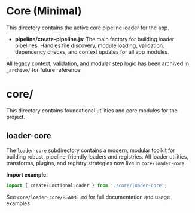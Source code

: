 # Core (Minimal)

This directory contains the active core pipeline loader for the app.

- **pipeline/create-pipeline.js**: The main factory for building loader pipelines. Handles file discovery, module loading, validation, dependency checks, and context updates for all app modules.

All legacy context, validation, and modular step logic has been archived in `_archive/` for future reference.

# core/

This directory contains foundational utilities and core modules for the project.

## loader-core

The `loader-core` subdirectory contains a modern, modular toolkit for building robust, pipeline-friendly loaders and registries. All loader utilities, transforms, plugins, and registry strategies now live in `core/loader-core`.

**Import example:**
```js
import { createFunctionalLoader } from './core/loader-core';
```

See `core/loader-core/README.md` for full documentation and usage examples. 